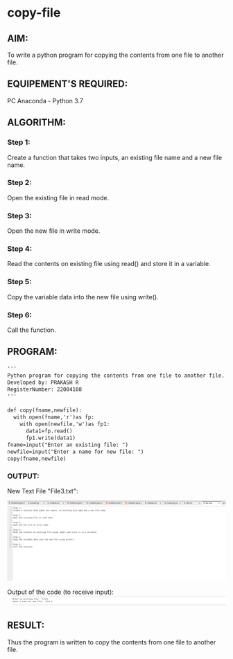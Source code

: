 # copy-file
## AIM:
To write a python program for copying the contents from one file to another file.
## EQUIPEMENT'S REQUIRED: 
PC
Anaconda - Python 3.7
## ALGORITHM: 
### Step 1:
Create a function that takes two inputs, an existing file name and a new file name.

### Step 2:
Open the existing file in read mode.

### Step 3:
Open the new file in write mode.

### Step 4:
Read the contents on existing file using read() and store it in a variable.

### Step 5:
Copy the variable data into the new file using write().

### Step 6:
Call the function.



## PROGRAM:
```
'''
Python program for copying the contents from one file to another file.
Developed by: PRAKASH R
RegisterNumber: 22004108
'''

def copy(fname,newfile):
  with open(fname,'r')as fp:
    with open(newfile,'w')as fp1:
      data1=fp.read()
      fp1.write(data1)
fname=input("Enter an existing file: ")
newfile=input("Enter a name for new file: ")
copy(fname,newfile)

```
### OUTPUT:
New Text File "File3.txt":

![OUTPUT](/W11.png)

Output of the code (to receive input):
![OUTPUT](/W22.png)

## RESULT:
Thus the program is written to copy the contents from one file to another file.
